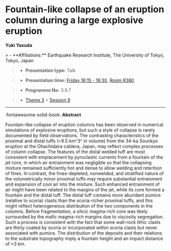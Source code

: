 # Fountain-like collapse of an eruption column during a large explosive eruption

**Yuki Yasuda**

<!-- more -->> - **Affiliations:** Earthquake Research Institute, The University of Tokyo, Tokyo, Japan

> - **Presentation type:** Talk

> - **Presentation time:** [Friday 16:15 - 16:30](../sessions_comparison.md#__tabbed_4_5), [Room R380](../maps_venue.md#__tabbed_1_1)

> - **Programme No:** 3.9.7

> - [Theme 3](../theme3.md) > [Session 9](../sessions/session-3-9.md)

--- 

:fontawesome-solid-book: **Abstract**

Fountain-like collapse of eruption columns has been observed in numerical simulations of explosive eruptions, but such a style of collapse is rarely documented by field observations. The contrasting characteristics of the proximal and distal tuffs (~6.5 km^3^ in volume) from the 34-ka Sounkyo eruption at the Ohachidaira caldera, Japan, may reflect complex processes of column collapse. The features of the distal welded tuff are most consistent with emplacement by pyroclastic currents from a fountain of the jet core, in which air entrainment was negligible so that the collapsing mixture remained sufficiently hot and dense to allow welding and retention of fines. In contrast, the fines-depleted, nonwelded, and stratified nature of the volumetrically minor proximal tuffs may require substantial entrainment and expansion of cool air into the mixture. Such enhanced entrainment of air might have been related to the margins of the jet, while its core formed a fountain and the distal tuff. The distal tuff contains more abundant pumice (relative to scoria) clasts than the scoria-richer proximal tuffs, and this might reflect heterogeneous distribution of the two components in the columns. Before fragmentation, a silicic magma-rich core was likely surrounded by the mafic magma-rich margins due to viscosity segregation. Such a process is consistent with the fact that some wall-rock lithic clasts are thinly coated by scoria or incorporated within scoria clasts but never associated with pumice. The distribution of the deposits and their relations to the substrate topography imply a fountain height and an impact distance of >3 km.

